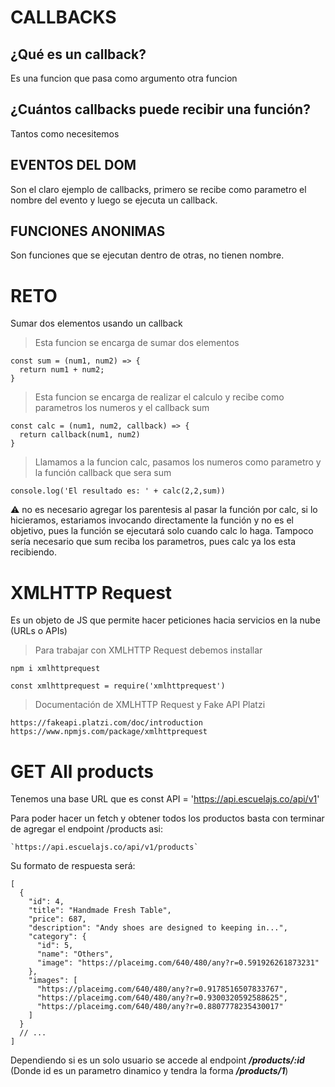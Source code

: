 # CALLBACKS

## ¿Qué es un callback?
Es una funcion que pasa como argumento otra funcion

## ¿Cuántos callbacks puede recibir una función?
Tantos como necesitemos

## EVENTOS DEL DOM
Son el claro ejemplo de callbacks, primero se recibe como
parametro el nombre del evento y luego se ejecuta un callback.

## FUNCIONES ANONIMAS
Son funciones que se ejecutan dentro de otras, no tienen nombre.

# RETO

Sumar dos elementos usando un callback

> Esta funcion se encarga de sumar dos elementos
```
const sum = (num1, num2) => {
  return num1 + num2;
}
```

> Esta funcion se encarga de realizar el calculo y recibe como parametros los numeros y el callback sum
```
const calc = (num1, num2, callback) => {
  return callback(num1, num2)
}
```

> Llamamos a la funcion calc, pasamos los numeros como parametro y la función callback que sera sum
```
console.log('El resultado es: ' + calc(2,2,sum))
```

⚠️ no es necesario agregar los parentesis al pasar la función por calc, si lo hicieramos, estariamos
invocando directamente la función y no es el objetivo, pues la función se ejecutará solo cuando calc
lo haga. Tampoco sería necesario que sum reciba los parametros, pues calc ya los esta recibiendo.

# XMLHTTP Request
Es un objeto de JS que permite hacer peticiones hacia servicios en la nube (URLs o APIs)

> Para trabajar con XMLHTTP Request debemos installar
```
npm i xmlhttprequest

const xmlhttprequest = require('xmlhttprequest')
```
> Documentación de XMLHTTP Request y Fake API Platzi
```
https://fakeapi.platzi.com/doc/introduction
https://www.npmjs.com/package/xmlhttprequest
```
# GET All products

Tenemos una base URL que es const API = 'https://api.escuelajs.co/api/v1'

Para poder hacer un fetch y obtener todos los productos basta con terminar de
agregar el endpoint /products asi:

```
`https://api.escuelajs.co/api/v1/products`
```

Su formato de respuesta será:
```
[
  {
    "id": 4,
    "title": "Handmade Fresh Table",
    "price": 687,
    "description": "Andy shoes are designed to keeping in...",
    "category": {
      "id": 5,
      "name": "Others",
      "image": "https://placeimg.com/640/480/any?r=0.591926261873231"
    },
    "images": [
      "https://placeimg.com/640/480/any?r=0.9178516507833767",
      "https://placeimg.com/640/480/any?r=0.9300320592588625",
      "https://placeimg.com/640/480/any?r=0.8807778235430017"
    ]
  }
  // ...
]
```

Dependiendo si es un solo usuario se accede al endpoint ***/products/:id*** (Donde id es un parametro dinamico y tendra la forma ***/products/1***)
